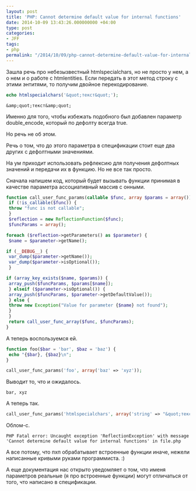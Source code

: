 ```yaml
---
layout: post
title: 'PHP: Cannot determine default value for internal functions'
date: 2014-10-09 13:43:26.000000000 +04:00
type: post
categories:
- JFF
tags:
- php
permalink: "/2014/10/09/php-cannot-determine-default-value-for-internal-functions/"
---
```

Зашла речь про небезызвестный htmlspecialchars, но не просто у нем, а о нем и о работе с htmlentities. Если передать в этот метод строку с этими энтитями, то получим двойное перекодирование.

```php
echo htmlspecialchars('&quot;текст&quot;');
```

```
&amp;quot;текст&amp;quot;
```

Именно для того, чтобы избежать подобного был добавлен параметр double_encode, который по дефолту всегда true.

Но речь не об этом.

Речь о том, что до этого параметра в спецификации стоит еще два других с дефолтными значениями.

На ум приходит использовать рефлексию для получения дефолтных значений и передачи их в функцию. Но не все так просто.

Сначала напишем код, который будет вызывать функции принимая в качестве параметра ассоциативный массив с онными.

```php
function call_user_func_params(callable $func, array $params = array()) {  
 if (!is_callable($func)) {  
 throw "func is not callable";  
 }  
 $reflection = new ReflectionFunction($func);  
 $funcParams = array();

foreach ($reflection->getParameters() as $parameter) {  
 $name = $parameter->getName();

if (__DEBUG__) {  
 var_dump($parameter->getName());  
 var_dump($parameter->isOptional());  
 }

if (array_key_exists($name, $params)) {  
 array_push($funcParams, $params[$name]);  
 } elseif ($parameter->isOptional()) {  
 array_push($funcParams, $parameter->getDefaultValue());  
 } else {  
 throw new Exception("Value for parameter {$name} not found");  
 }  
 }  
 return call_user_func_array($func, $funcParams);  
}
```

А теперь воспользуемся ей.

```php
function foo($bar = 'bar', $baz = 'baz') {  
 echo "{$bar}, {$baz}\n";  
}

call_user_func_params('foo', array('baz' => 'xyz'));
```

Выводит то, что и ожидалось.

```
bar, xyz
```

А теперь так.

```php
call_user_func_params('htmlspecialchars', array('string' => "&quot;текст&quot;", 'double_encode' => false));
```

Облом-с.

```
PHP Fatal error: Uncaught exception 'ReflectionException' with message 'Cannot determine default value for internal functions' in file.php
```

А все потому, что пхп обрабатывает встроенные функции иначе, нежели написанные кривыми руками программиста. :)

А еще документация нас открыто уведомляет о том, что именя параметров реальные (я про встроенные функции) могут отличаться от того, что написано в спецификации.


